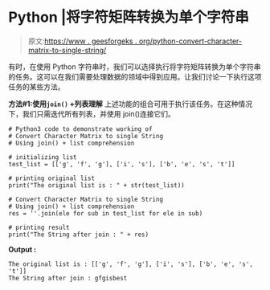 # Python |将字符矩阵转换为单个字符串

> 原文:[https://www . geesforgeks . org/python-convert-character-matrix-to-single-string/](https://www.geeksforgeeks.org/python-convert-character-matrix-to-single-string/)

有时，在使用 Python 字符串时，我们可以选择执行将字符矩阵转换为单个字符串的任务。这可以在我们需要处理数据的领域中得到应用。让我们讨论一下执行这项任务的某些方法。

**方法#1:使用`join()` +列表理解**
上述功能的组合可用于执行该任务。在这种情况下，我们只需迭代所有列表，并使用 join()连接它们。

```
# Python3 code to demonstrate working of 
# Convert Character Matrix to single String
# Using join() + list comprehension

# initializing list
test_list = [['g', 'f', 'g'], ['i', 's'], ['b', 'e', 's', 't']]

# printing original list
print("The original list is : " + str(test_list))

# Convert Character Matrix to single String
# Using join() + list comprehension
res = ''.join(ele for sub in test_list for ele in sub)

# printing result 
print("The String after join : " + res) 
```

**Output :**

```
The original list is : [['g', 'f', 'g'], ['i', 's'], ['b', 'e', 's', 't']]
The String after join : gfgisbest

```